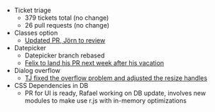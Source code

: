 * Ticket triage
  * 379 tickets total (no change)
  * 26 pull requests (no change)
* Classes option
  * [Updated PR, Jörn to review](https://github.com/jquery/jquery-ui/pull/1415)
* Datepicker
  * Datepicker branch rebased
  * [Felix to land his PR next week after his vacation](https://github.com/jquery/jquery-ui/pull/1432)
* Dialog overflow
  * [TJ fixed the overflow problem and adjusted the resize handles](https://bugs.jqueryui.com/ticket/10543)
* CSS Dependencies in DB
  * PR for UI is ready, Rafael working on DB update, involves new modules to make use r.js with in-memory optimizations
